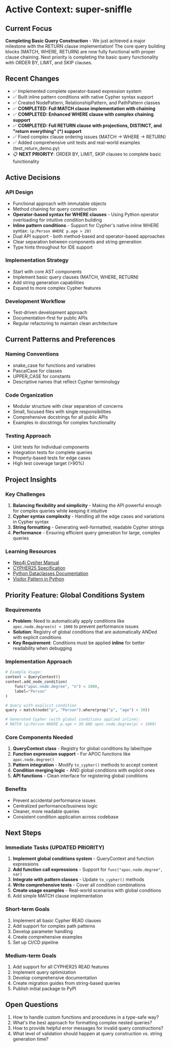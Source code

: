 # Active Context: super-sniffle

## Current Focus
**Completing Basic Query Construction** - We just achieved a major milestone with the RETURN clause implementation! The core query building blocks (MATCH, WHERE, RETURN) are now fully functional with proper clause chaining. Next priority is completing the basic query functionality with ORDER BY, LIMIT, and SKIP clauses.

## Recent Changes
- ✅ Implemented complete operator-based expression system
- ✅ Built inline pattern conditions with native Cypher syntax support
- ✅ Created NodePattern, RelationshipPattern, and PathPattern classes
- ✅ **COMPLETED: Full MATCH clause implementation with chaining**
- ✅ **COMPLETED: Enhanced WHERE clause with complex chaining support**
- ✅ **COMPLETED: Full RETURN clause with projections, DISTINCT, and "return everything" (*) support**
- ✅ Fixed complex clause ordering issues (MATCH → WHERE → RETURN)
- ✅ Added comprehensive unit tests and real-world examples (test_return_demo.py)
- 📋 **NEXT PRIORITY**: ORDER BY, LIMIT, SKIP clauses to complete basic functionality

## Active Decisions

### API Design
- Functional approach with immutable objects
- Method chaining for query construction
- **Operator-based syntax for WHERE clauses** - Using Python operator overloading for intuitive condition building
- **Inline pattern conditions** - Support for Cypher's native inline WHERE syntax: `(p:Person WHERE p.age > 20)`
- Dual API support - both method-based and operator-based approaches
- Clear separation between components and string generation
- Type hints throughout for IDE support

### Implementation Strategy
- Start with core AST components
- Implement basic query clauses (MATCH, WHERE, RETURN)
- Add string generation capabilities
- Expand to more complex Cypher features

### Development Workflow
- Test-driven development approach
- Documentation-first for public APIs
- Regular refactoring to maintain clean architecture

## Current Patterns and Preferences

### Naming Conventions
- snake_case for functions and variables
- PascalCase for classes
- UPPER_CASE for constants
- Descriptive names that reflect Cypher terminology

### Code Organization
- Modular structure with clear separation of concerns
- Small, focused files with single responsibilities
- Comprehensive docstrings for all public APIs
- Examples in docstrings for complex functionality

### Testing Approach
- Unit tests for individual components
- Integration tests for complete queries
- Property-based tests for edge cases
- High test coverage target (>90%)

## Project Insights

### Key Challenges
1. **Balancing flexibility and simplicity** - Making the API powerful enough for complex queries while keeping it intuitive
2. **Cypher syntax complexity** - Handling all the edge cases and variations in Cypher syntax
3. **String formatting** - Generating well-formatted, readable Cypher strings
4. **Performance** - Ensuring efficient query generation for large, complex queries

### Learning Resources
- [Neo4j Cypher Manual](https://neo4j.com/docs/cypher-manual/current/)
- [CYPHER25 Specification](https://s3.amazonaws.com/artifacts.opencypher.org/openCypher9.pdf)
- [Python Dataclasses Documentation](https://docs.python.org/3/library/dataclasses.html)
- [Visitor Pattern in Python](https://refactoring.guru/design-patterns/visitor/python/example)

## Priority Feature: Global Conditions System

### Requirements
- **Problem**: Need to automatically apply conditions like `apoc.node.degree(n) < 1000` to prevent performance issues
- **Solution**: Registry of global conditions that are automatically ANDed with explicit conditions
- **Key Requirement**: Conditions must be applied **inline** for better readability when debugging

### Implementation Approach
```python
# Example Usage:
context = QueryContext()
context.add_node_condition(
    func("apoc.node.degree", "n") < 1000, 
    label="Person"
)

# Query with explicit condition
query = match(node("p", "Person").where(prop("p", "age") > 30))

# Generated Cypher (with global conditions applied inline):
# MATCH (p:Person WHERE p.age > 30 AND apoc.node.degree(p) < 1000)
```

### Core Components Needed
1. **QueryContext class** - Registry for global conditions by label/type
2. **Function expression support** - For APOC functions like `apoc.node.degree()`
3. **Pattern integration** - Modify `to_cypher()` methods to accept context
4. **Condition merging logic** - AND global conditions with explicit ones
5. **API functions** - Clean interface for registering global conditions

### Benefits
- Prevent accidental performance issues
- Centralized performance/business logic
- Cleaner, more readable queries
- Consistent condition application across codebase

## Next Steps

### Immediate Tasks (UPDATED PRIORITY)
1. **Implement global conditions system** - QueryContext and function expressions
2. **Add function call expressions** - Support for `func("apoc.node.degree", var)`
3. **Integrate with pattern classes** - Update `to_cypher()` methods
4. **Write comprehensive tests** - Cover all condition combinations
5. **Create usage examples** - Real-world scenarios with global conditions
6. Add simple MATCH clause implementation

### Short-term Goals
1. Implement all basic Cypher READ clauses
2. Add support for complex path patterns
3. Develop parameter handling
4. Create comprehensive examples
5. Set up CI/CD pipeline

### Medium-term Goals
1. Add support for all CYPHER25 READ features
2. Implement query optimization
3. Develop comprehensive documentation
4. Create migration guides from string-based queries
5. Publish initial package to PyPI

## Open Questions
1. How to handle custom functions and procedures in a type-safe way?
2. What's the best approach for formatting complex nested queries?
3. How to provide helpful error messages for invalid query constructions?
4. What level of validation should happen at query construction vs. string generation time?
